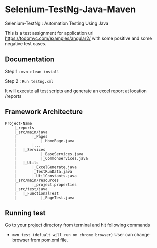 Selenium-TestNg-Java-Maven
=================

Selenium-TestNg : Automation Testing Using Java

This is a test assignment for application url https://todomvc.com/examples/angular2/ with some positive and some negative test cases.

Documentation
-------------
Step 1 : `mvn clean install`

Step 2 : `Run testng.xml`

It will execute all test scripts and generate an excel report at location /reports
 


Framework Architecture
--------------
	Project-Name
		|_reports
		|_src/main/java
		|       |_Pages
		|           |_HomePage.java
		|       |...
		|	|_Services
		|           |_BaseServices.java
		|           |_CommonServices.java	
		|	|_Utils
		|	    |_ExcelGenerate.java
		|	    |_TestRunData.java
		|	    |_UtilConstants.java	
		|_src/main/resources
		|       |_project.properties
		|_src/test/java
		|	|_FunctionalTest
		|           |_PageTest.java
		

Running test
--------------

Go to your project directory from terminal and hit following commands
* `mvn test (defualt will run on chrome browser)`
User can change browser from pom.xml file.

